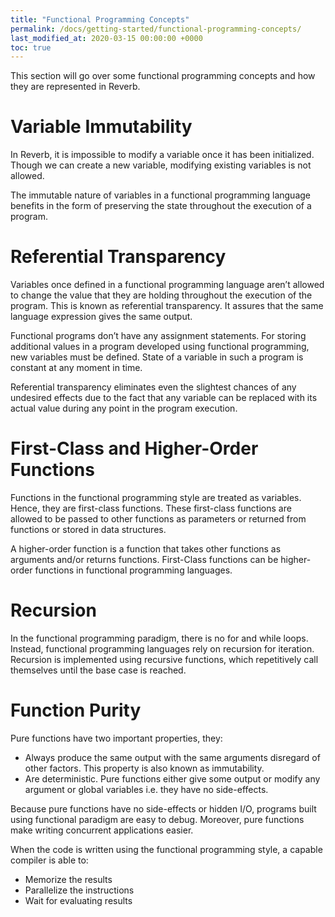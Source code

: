 ```yaml
---
title: "Functional Programming Concepts"
permalink: /docs/getting-started/functional-programming-concepts/
last_modified_at: 2020-03-15 00:00:00 +0000
toc: true
---
```


This section will go over some functional programming concepts and how they are represented in Reverb.

# Variable Immutability
In Reverb, it is impossible to modify a variable once it has been initialized. Though we can create a new variable, modifying existing variables is not allowed.

The immutable nature of variables in a functional programming language benefits in the form of preserving the state throughout the execution of a program.

# Referential Transparency
Variables once defined in a functional programming language aren’t allowed to change the value that they are holding throughout the execution of the program. This is known as referential transparency. It assures that the same language expression gives the same output.

Functional programs don’t have any assignment statements. For storing additional values in a program developed using functional programming, new variables must be defined. State of a variable in such a program is constant at any moment in time.

Referential transparency eliminates even the slightest chances of any undesired effects due to the fact that any variable can be replaced with its actual value during any point in the program execution.

# First-Class and Higher-Order Functions
Functions in the functional programming style are treated as variables. Hence, they are first-class functions. These first-class functions are allowed to be passed to other functions as parameters or returned from functions or stored in data structures.

A higher-order function is a function that takes other functions as arguments and/or returns functions. First-Class functions can be higher-order functions in functional programming languages.

# Recursion
In the functional programming paradigm, there is no for and while loops. Instead, functional programming languages rely on recursion for iteration. Recursion is implemented using recursive functions, which repetitively call themselves until the base case is reached.

# Function Purity
Pure functions have two important properties, they:

- Always produce the same output with the same arguments disregard of other factors. This property is also known as immutability.
- Are deterministic. Pure functions either give some output or modify any argument or global variables i.e. they have no side-effects.

Because pure functions have no side-effects or hidden I/O, programs built using functional paradigm are easy to debug. Moreover, pure functions make writing concurrent applications easier.

When the code is written using the functional programming style, a capable compiler is able to:

- Memorize the results
- Parallelize the instructions
- Wait for evaluating results
